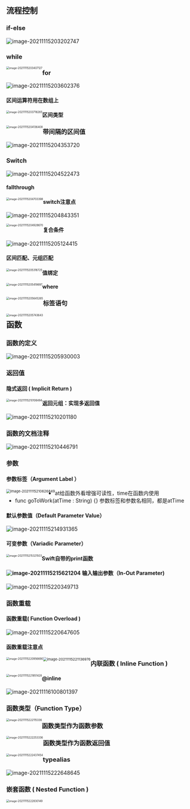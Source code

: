 ## 流程控制

### if-else

![image-20211115203202747](images/image-20211115203202747.png)

### while

<img src="images/image-20211115203407127.png" alt="image-20211115203407127" style="zoom:50%;float:left" />

### for

![image-20211115203602376](images/image-20211115203602376.png)

#### 区间运算符用在数组上

<img src="images/image-20211115203716265.png" alt="image-20211115203716265" style="zoom:50%;float:left" />

#### 区间类型

<img src="images/image-20211115204136408.png" alt="image-20211115204136408" style="zoom:50%;float:left" />

### 带间隔的区间值

![image-20211115204353720](images/image-20211115204353720.png)

### Switch

![image-20211115204522473](images/image-20211115204522473.png)

#### fallthrough

<img src="images/image-20211115204703398.png" alt="image-20211115204703398" style="zoom:50%;float:left" />

#### switch注意点

![image-20211115204843351](images/image-20211115204843351.png)

<img src="images/image-20211115204928670.png" alt="image-20211115204928670" style="zoom:50%;float:left" />

#### 复合条件

![image-20211115205124415](images/image-20211115205124415.png)

#### 区间匹配、元组匹配

<img src="images/image-20211115205316725.png" alt="image-20211115205316725" style="zoom:50%;float:left" />

#### 值绑定

<img src="images/image-20211115205418697.png" alt="image-20211115205418697" style="zoom:50%;float:left" />

#### where

<img src="images/image-20211115205645265.png" alt="image-20211115205645265" style="zoom:50%;float:left" />

### 标签语句

<img src="images/image-20211115205743643.png" alt="image-20211115205743643" style="zoom:50%;float:left" />

## 函数

### 函数的定义

![image-20211115205930003](images/image-20211115205930003.png)

### 返回值

#### 隐式返回 ( Implicit Return )

<img src="images/image-20211115210106494.png" alt="image-20211115210106494" style="zoom:50%;float:left" />

#### 返回元组：实现多返回值

![image-20211115210201180](images/image-20211115210201180.png)

### 函数的文档注释

![image-20211115210446791](images/image-20211115210446791.png)

### 参数

#### 参数标签（Argument Label ）

<img src="images/image-20211115210626849.png" alt="image-20211115210626849" style="zoom: 67%; float: left;" />

- at给函数外看增强可读性，time在函数内使用
- func goToWork(atTime : String) {} 参数标签和参数名相同，都是atTime

#### 默认参数值（Default Parameter Value）

![image-20211115214931365](images/image-20211115214931365.png)

#### 可变参数（Variadic Parameter）

<img src="images/image-20211115215321503.png" alt="image-20211115215321503" style="zoom:50%;float:left" />

#### Swift自带的print函数

#### ![image-20211115215621204](images/image-20211115215621204.png) 输入输出参数（In-Out Parameter)

![image-20211115220349713](images/image-20211115220349713.png)

### 函数重载

#### 函数重载( Function Overload )

![image-20211115220647605](images/image-20211115220647605.png)

#### 函数重载注意点

<img src="images/image-20211115220956690.png" alt="image-20211115220956690" style="zoom:50%;float:left" />

<img src="images/image-20211115221136976.png" alt="image-20211115221136976" style="zoom: 67%; float: left;" />

### 内联函数 ( Inline Function )

<img src="images/image-20211115221851428.png" alt="image-20211115221851428" style="zoom:50%;float:left" />

#### @inline

![image-20211116100801397](images/image-20211116100801397.png)

### 函数类型（Function Type）

<img src="images/image-20211115222115336.png" alt="image-20211115222115336" style="zoom:50%;float:left" />

### 函数类型作为函数参数

<img src="images/image-20211115222253336.png" alt="image-20211115222253336" style="zoom:50%;float:left" />

### 函数类型作为函数返回值

<img src="images/image-20211115222437454.png" alt="image-20211115222437454" style="zoom:50%;float:left" />

### typealias

![image-20211115222648645](images/image-20211115222648645.png)

### 嵌套函数 ( Nested Function )

<img src="images/image-20211115222830149.png" alt="image-20211115222830149" style="zoom:50%;float:left" />